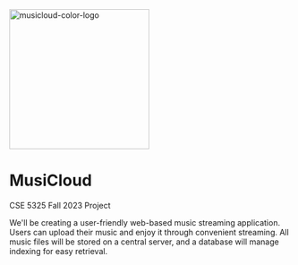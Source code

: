 <img src="https://github.com/abhinavshashank/MusiCloud/assets/30064448/2d83a285-499c-4d29-aeb7-a7c0a6e3869b" alt="musicloud-color-logo" width="250" height="250" />

# MusiCloud

CSE 5325 Fall 2023 Project

We'll be creating a user-friendly web-based music streaming application. Users can upload their music and enjoy it through convenient streaming. All music files will be stored on a central server, and a database will manage indexing for easy retrieval.
